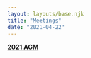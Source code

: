 ```yaml
---
layout: layouts/base.njk
title: "Meetings"
date: "2021-04-22"
---
```


[**2021 AGM**](https://www.pompeybug.co.uk/2021-agm-documents/)
